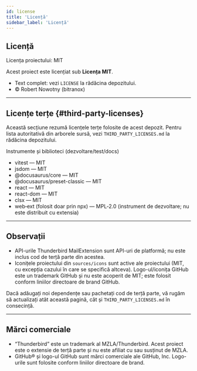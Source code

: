 ```yaml
---
id: license
title: 'Licență'
sidebar_label: 'Licență'
---
```


## Licență

Licența proiectului: MIT

Acest proiect este licențiat sub **Licența MIT**.

- Text complet: vezi `LICENSE` la rădăcina depozitului.
- © Robert Nowotny (bitranox)

---

## Licențe terțe {#third-party-licenses}

Această secțiune rezumă licențele terțe folosite de acest depozit. Pentru lista autoritativă din arborele sursă, vezi `THIRD_PARTY_LICENSES.md` la rădăcina depozitului.

Instrumente și biblioteci (dezvoltare/test/docs)

- vitest — MIT
- jsdom — MIT
- @docusaurus/core — MIT
- @docusaurus/preset-classic — MIT
- react — MIT
- react-dom — MIT
- clsx — MIT
- web‑ext (folosit doar prin npx) — MPL‑2.0 (instrument de dezvoltare; nu este distribuit cu extensia)

---

## Observații

- API-urile Thunderbird MailExtension sunt API-uri de platformă; nu este inclus cod de terță parte din acestea.
- Iconițele proiectului din `sources/icons` sunt active ale proiectului (MIT, cu excepția cazului în care se specifică altceva). Logo-ul/iconița GitHub este un trademark GitHub și nu este acoperit de MIT; este folosit conform liniilor directoare de brand GitHub.

Dacă adăugați noi dependențe sau pachetați cod de terță parte, vă rugăm să actualizați atât această pagină, cât și `THIRD_PARTY_LICENSES.md` în consecință.

---

## Mărci comerciale

- “Thunderbird” este un trademark al MZLA/Thunderbird. Acest proiect este o extensie de terță parte și nu este afiliat cu sau susținut de MZLA.
- GitHub® și logo-ul GitHub sunt mărci comerciale ale GitHub, Inc. Logo-urile sunt folosite conform liniilor directoare de brand.
